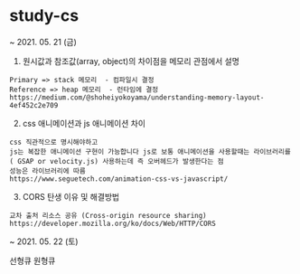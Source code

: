 # study-cs

~ 2021. 05. 21 (금)

1. 원시값과 참조값(array, object)의 차이점을 메모리 관점에서 설명
```
Primary => stack 메모리  - 컴파일시 결정
Reference => heap 메모리  - 런타임에 결정
https://medium.com/@shoheiyokoyama/understanding-memory-layout-4ef452c2e709
```

2. css 애니메이션과 js 애니메이션 차이
```
css 직관적으로 명시해야하고 
js는 복잡한 애니메이션 구현이 가능합니다 js로 보통 애니메이션을 사용할때는 라이브러리를( GSAP or velocity.js) 사용하는데 즉 오버헤드가 발생한다는 점
성능은 라이브러리에 따름
https://www.seguetech.com/animation-css-vs-javascript/
```

3. CORS 탄생 이유 및 해결방법
```
교차 출처 리소스 공유 (Cross-origin resource sharing)
https://developer.mozilla.org/ko/docs/Web/HTTP/CORS
```

~ 2021. 05. 22 (토)

선형큐 원형큐
